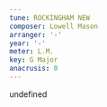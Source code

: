 ```yaml
---
tune: ROCKINGHAM NEW
composer: Lowell Mason
arranger: '-'
year: '-'
meter: L.M.
key: G Major
anacrusis: 0
---
```

undefined